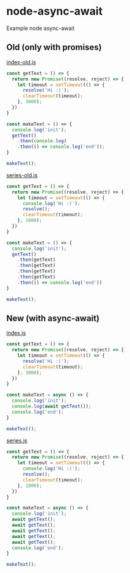 # node-async-await

Example node async-await

## Old (only with promises)

[index-old.js](index-old.js)
```js
const getText = () => {
  return new Promise((resolve, reject) => {
    let timeout = setTimeout(() => {
      resolve('Hi :)');
      clearTimeout(timeout);
    }, 3000);
  })
}

const makeText = () => {
  console.log('init');
  getText()
    .then(console.log)
    .then(() => console.log('end'));
}

makeText();
```

[series-old.js](series-old.js)
```js
const getText = () => {
  return new Promise((resolve, reject) => {
    let timeout = setTimeout(() => {
      console.log('Hi :)');
      resolve();
      clearTimeout(timeout);
    }, 1000);
  })
}

const makeText = () => {
  console.log('init');
  getText()
    .then(getText)
    .then(getText)
    .then(getText)
    .then(getText)
    .then(() => console.log('end'))
}

makeText();
```

## New (with async-await)

[index.js](index.js)
```js
const getText = () => {
  return new Promise((resolve, reject) => {
    let timeout = setTimeout(() => {
      resolve('Hi :)');
      clearTimeout(timeout);
    }, 3000);
  })
}

const makeText = async () => {
  console.log('init');
  console.log(await getText());
  console.log('end');
}

makeText();
```
[series.js](series.js)
```js
const getText = () => {
  return new Promise((resolve, reject) => {
    let timeout = setTimeout(() => {
      console.log('Hi :)');
      resolve();
      clearTimeout(timeout);
    }, 1000);
  })
}

const makeText = async () => {
  console.log('init');
  await getText();
  await getText();
  await getText();
  await getText();
  await getText();
  console.log('end');
}

makeText();
```

